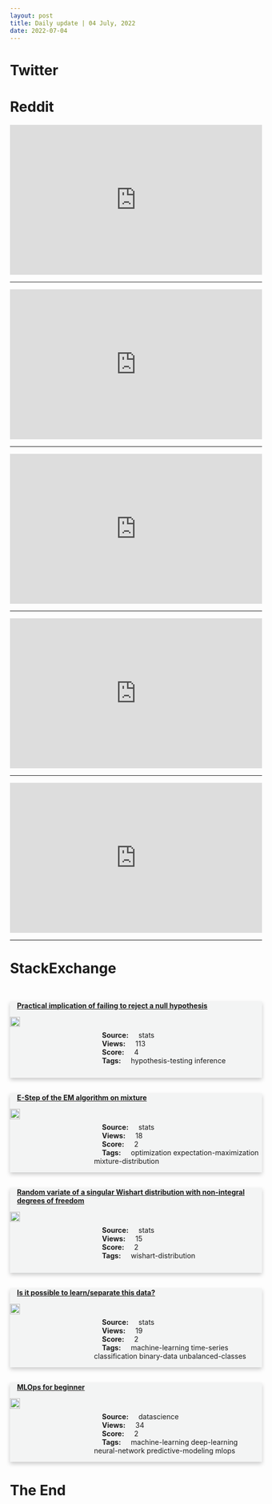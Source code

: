 ```yaml
---
layout: post
title: Daily update | 04 July, 2022
date: 2022-07-04
---
```


<script async src="https://platform.twitter.com/widgets.js" charset="utf-8"></script>


<script src='https://storage.ko-fi.com/cdn/scripts/overlay-widget.js'></script>
<script>
  kofiWidgetOverlay.draw('themldojo', {
    'type': 'floating-chat',
    'floating-chat.donateButton.text': 'Support me',
    'floating-chat.donateButton.background-color': '#f45d22',
    'floating-chat.donateButton.text-color': '#fff'
  });
</script>

# Twitter 

<blockquote class="twitter-tweet"><a href="https://twitter.com/equalityAlec/status/1543653879908147200"></a></blockquote>

<blockquote class="twitter-tweet"><a href="https://twitter.com/KirkDBorne/status/1543456805904388098"></a></blockquote>

<blockquote class="twitter-tweet"><a href="https://twitter.com/KirkDBorne/status/1543456142646460416"></a></blockquote>

<blockquote class="twitter-tweet"><a href="https://twitter.com/newscientist/status/1543394192071737345"></a></blockquote>

<blockquote class="twitter-tweet"><a href="https://twitter.com/equalityAlec/status/1543679533198364672"></a></blockquote>

<blockquote class="twitter-tweet"><a href="https://twitter.com/ylecun/status/1543653712190636039"></a></blockquote>

<blockquote class="twitter-tweet"><a href="https://twitter.com/ylecun/status/1543592769343684611"></a></blockquote>

<blockquote class="twitter-tweet"><a href="https://twitter.com/arXiv_Daily/status/1543446424079044608"></a></blockquote>

<blockquote class="twitter-tweet"><a href="https://twitter.com/arXiv_Daily/status/1543461713290244097"></a></blockquote>

<blockquote class="twitter-tweet"><a href="https://twitter.com/arXiv_Daily/status/1543567205341614080"></a></blockquote>

# Reddit 

<iframe id="reddit-embed" src="https://www.redditmedia.com/r/MachineLearning/comments/vqg3mn/d_do_you_think_there_is_too_much_development_in?ref_source=embed&amp;ref=share&amp;embed=true" sandbox="allow-scripts allow-same-origin allow-popups" style="border: none;" height="300" width="100%" scrolling="yes"></iframe>
<hr style="width:100%;text-align:left;margin-left:0">
<iframe id="reddit-embed" src="https://www.redditmedia.com/r/datascience/comments/vq5gnr/what_reason_to_provide_for_wanting_to_leave_a?ref_source=embed&amp;ref=share&amp;embed=true" sandbox="allow-scripts allow-same-origin allow-popups" style="border: none;" height="300" width="100%" scrolling="yes"></iframe>
<hr style="width:100%;text-align:left;margin-left:0">
<iframe id="reddit-embed" src="https://www.redditmedia.com/r/dataengineering/comments/vqf42b/recommended_aws_certification_path?ref_source=embed&amp;ref=share&amp;embed=true" sandbox="allow-scripts allow-same-origin allow-popups" style="border: none;" height="300" width="100%" scrolling="yes"></iframe>
<hr style="width:100%;text-align:left;margin-left:0">
<iframe id="reddit-embed" src="https://www.redditmedia.com/r/MachineLearning/comments/vqoey6/d_advanced_resources_for_ml_theorymath?ref_source=embed&amp;ref=share&amp;embed=true" sandbox="allow-scripts allow-same-origin allow-popups" style="border: none;" height="300" width="100%" scrolling="yes"></iframe>
<hr style="width:100%;text-align:left;margin-left:0">
<iframe id="reddit-embed" src="https://www.redditmedia.com/r/MachineLearning/comments/vq6mll/p_generate_webpage_summary_images_with_dalle_mini?ref_source=embed&amp;ref=share&amp;embed=true" sandbox="allow-scripts allow-same-origin allow-popups" style="border: none;" height="300" width="100%" scrolling="yes"></iframe>
<hr style="width:100%;text-align:left;margin-left:0">

<style>
.card {
box-shadow: 0 4px 8px 0 rgba(0,0,0,0.2);
transition: 0.3s;
width: 100%;
background-color: #F3F4F4;
}
p{
    margin-left:  3em;
    padding-top: 1em;
}
.part2{
    display: grid;
    grid-template-columns: 1fr 3fr;
}
h4{
    margin: 1em;
}

.card:hover {
box-shadow: 0 8px 16px 0 rgba(0,0,0,0.2);
}
b {
padding: 2px 16px;
}
</style>
  
# StackExchange 


  <br>
  <div class="card">
  <h4><a href='https://stats.stackexchange.com/questions/580813/practical-implication-of-failing-to-reject-a-null-hypothesis'>Practical implication of failing to reject a null hypothesis</a></h4> 
  <div class="part2">
      <img src="https://cdn.sstatic.net/Sites/stats/Img/apple-touch-icon@2.png?v=344f57aa10cc" alt="Img missing!" style="width:40%">
      <p><b>Source:</b> stats<br><b>Views:</b> 113<br><b>Score:</b> 4<br><b>Tags:</b> <span class="badge badge-dark">hypothesis-testing</span> <span class="badge badge-dark">inference</span></p> 
  </div>
  </div>
      
  <br>
  <div class="card">
  <h4><a href='https://stats.stackexchange.com/questions/580853/e-step-of-the-em-algorithm-on-mixture'>E-Step of the EM algorithm on mixture</a></h4> 
  <div class="part2">
      <img src="https://cdn.sstatic.net/Sites/stats/Img/apple-touch-icon@2.png?v=344f57aa10cc" alt="Img missing!" style="width:40%">
      <p><b>Source:</b> stats<br><b>Views:</b> 18<br><b>Score:</b> 2<br><b>Tags:</b> <span class="badge badge-dark">optimization</span> <span class="badge badge-dark">expectation-maximization</span> <span class="badge badge-dark">mixture-distribution</span></p> 
  </div>
  </div>
      
  <br>
  <div class="card">
  <h4><a href='https://stats.stackexchange.com/questions/580843/random-variate-of-a-singular-wishart-distribution-with-non-integral-degrees-of-f'>Random variate of a singular Wishart distribution with non-integral degrees of freedom</a></h4> 
  <div class="part2">
      <img src="https://cdn.sstatic.net/Sites/stats/Img/apple-touch-icon@2.png?v=344f57aa10cc" alt="Img missing!" style="width:40%">
      <p><b>Source:</b> stats<br><b>Views:</b> 15<br><b>Score:</b> 2<br><b>Tags:</b> <span class="badge badge-dark">wishart-distribution</span></p> 
  </div>
  </div>
      
  <br>
  <div class="card">
  <h4><a href='https://stats.stackexchange.com/questions/580807/is-it-possible-to-learn-separate-this-data'>Is it possible to learn/separate this data?</a></h4> 
  <div class="part2">
      <img src="https://cdn.sstatic.net/Sites/stats/Img/apple-touch-icon@2.png?v=344f57aa10cc" alt="Img missing!" style="width:40%">
      <p><b>Source:</b> stats<br><b>Views:</b> 19<br><b>Score:</b> 2<br><b>Tags:</b> <span class="badge badge-dark">machine-learning</span> <span class="badge badge-dark">time-series</span> <span class="badge badge-dark">classification</span> <span class="badge badge-dark">binary-data</span> <span class="badge badge-dark">unbalanced-classes</span></p> 
  </div>
  </div>
      
  <br>
  <div class="card">
  <h4><a href='https://datascience.stackexchange.com/questions/112354/mlops-for-beginner'>MLOps for beginner</a></h4> 
  <div class="part2">
      <img src="https://cdn.sstatic.net/Sites/datascience/Img/apple-touch-icon@2.png?v=1c36463984b3" alt="Img missing!" style="width:40%">
      <p><b>Source:</b> datascience<br><b>Views:</b> 34<br><b>Score:</b> 2<br><b>Tags:</b> <span class="badge badge-dark">machine-learning</span> <span class="badge badge-dark">deep-learning</span> <span class="badge badge-dark">neural-network</span> <span class="badge badge-dark">predictive-modeling</span> <span class="badge badge-dark">mlops</span></p> 
  </div>
  </div>
      
# The End